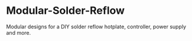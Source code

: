 # Modular-Solder-Reflow
Modular designs for a DIY solder reflow hotplate, controller, power supply and more.
